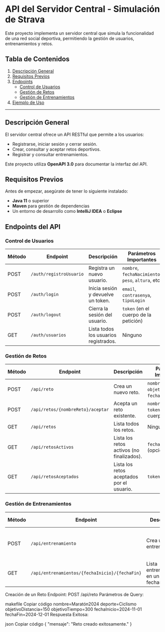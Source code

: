 # API del Servidor Central - Simulación de Strava

Este proyecto implementa un servidor central que simula la funcionalidad de una red social deportiva, permitiendo la gestión de usuarios, entrenamientos y retos.

## Tabla de Contenidos

1. [Descripción General](#descripción-general)
2. [Requisitos Previos](#requisitos-previos)
3. [Endpoints](#endpoints)
   - [Control de Usuarios](#control-de-usuarios)
   - [Gestión de Retos](#gestión-de-retos)
   - [Gestión de Entrenamientos](#gestión-de-entrenamientos)
4. [Ejemplo de Uso](#ejemplo-de-uso)


---

## Descripción General

El servidor central ofrece un API RESTful que permite a los usuarios:
- Registrarse, iniciar sesión y cerrar sesión.
- Crear, consultar y aceptar retos deportivos.
- Registrar y consultar entrenamientos.

Este proyecto utiliza **OpenAPI 3.0** para documentar la interfaz del API.

## Requisitos Previos

Antes de empezar, asegúrate de tener lo siguiente instalado:
- **Java 11** o superior
- **Maven** para gestión de dependencias
- Un entorno de desarrollo como **IntelliJ IDEA** o **Eclipse**

## Endpoints del API

### **Control de Usuarios**

| **Método** | **Endpoint**                | **Descripción**                                | **Parámetros Importantes**                                  |
|------------|-----------------------------|------------------------------------------------|------------------------------------------------------------|
| POST       | `/auth/registroUsuario`     | Registra un nuevo usuario.                    | `nombre`, `fechaNacimiento`, `peso`, `altura`, etc.        |
| POST       | `/auth/login`               | Inicia sesión y devuelve un token.            | `email`, `contrasenya`, `tipoLogin`                        |
| POST       | `/auth/logout`              | Cierra la sesión del usuario.                 | `token` (en el cuerpo de la petición)                      |
| GET        | `/auth/usuarios`            | Lista todos los usuarios registrados.         | Ninguno                                                    |

### **Gestión de Retos**

| **Método** | **Endpoint**                        | **Descripción**                                | **Parámetros Importantes**                                  |
|------------|-------------------------------------|------------------------------------------------|------------------------------------------------------------|
| POST       | `/api/reto`                        | Crea un nuevo reto.                           | `nombre`, `deporte`, `objetivoDistancia`, `fechaInicio`, etc. |
| POST       | `/api/retos/{nombreReto}/aceptar`  | Acepta un reto existente.                     | `nombreReto` (path), `token` (en el cuerpo)                |
| GET        | `/api/retos`                       | Lista todos los retos.                        | Ninguno                                                    |
| GET        | `/api/retosActivos`                | Lista los retos activos (no finalizados).     | `fecha`, `deporte` (opcional)                              |
| GET        | `/api/retosAceptados`              | Lista los retos aceptados por el usuario.     | `token`                                                    |

### **Gestión de Entrenamientos**

| **Método** | **Endpoint**                                | **Descripción**                                | **Parámetros Importantes**                                  |
|------------|---------------------------------------------|------------------------------------------------|------------------------------------------------------------|
| POST       | `/api/entrenamiento`                       | Crea un nuevo entrenamiento.                  | `titulo`, `deporte`, `distancia`, `fechaInicio`, `token`, etc. |
| GET        | `/api/entrenamientos/{fechaInicio}/{fechaFin}` | Lista entrenamientos en un rango de fechas.   | `fechaInicio`, `fechaFin`, `token`                         |

Creación de un Reto
Endpoint: POST /api/reto
Parámetros de Query:

makefile
Copiar código
nombre=Maratón2024
deporte=Ciclismo
objetivoDistancia=150
objetivoTiempo=300
fechaInicio=2024-11-01
fechaFin=2024-12-01
Respuesta Exitosa:

json
Copiar código
{
  "mensaje": "Reto creado exitosamente."
}
